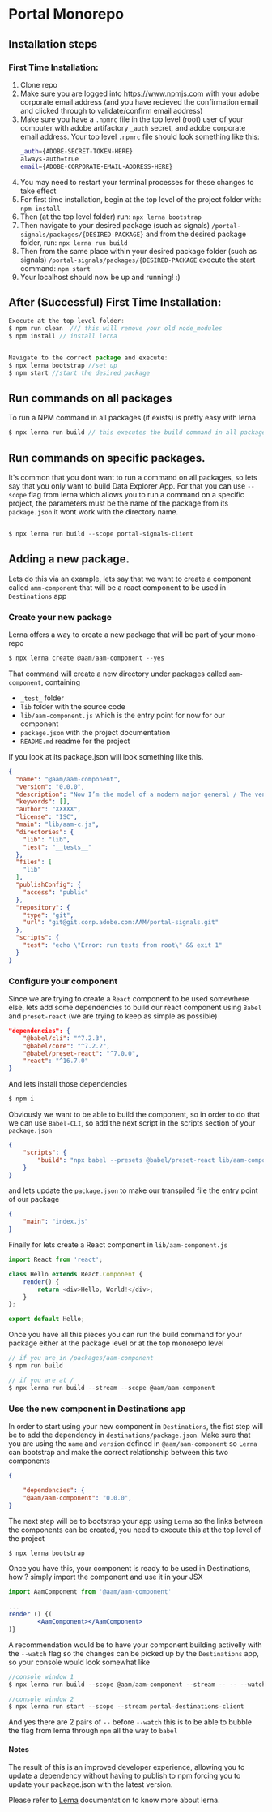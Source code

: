 # Portal Monorepo

## Installation steps

### First Time Installation:
1. Clone repo 
2. Make sure you are logged into https://www.npmjs.com with your adobe corporate email address (and you have recieved the confirmation email and clicked through to validate/confirm email address)
3. Make sure you have a `.npmrc` file in the top level (root) user of your computer with adobe artifactory `_auth` secret, and adobe corporate email address. Your top level `.npmrc` file should look something like this:
    ``` bash
    _auth={ADOBE-SECRET-TOKEN-HERE}
    always-auth=true
    email={ADOBE-CORPORATE-EMAIL-ADDRESS-HERE}
    ```
4. You may need to restart your terminal processes for these changes to take effect
5. For first time installation, begin at the top level of the project folder with: `npm install`
6. Then (at the top level folder) run: `npx lerna bootstrap`
7. Then navigate to your desired package (such as signals) `/portal-signals/packages/{DESIRED-PACKAGE}` and from the desired package folder, run: `npx lerna run build` 
8. Then from the same place within your desired package folder (such as signals) `/portal-signals/packages/{DESIRED-PACKAGE` execute the start command: `npm start`
9. Your localhost should now be up and running! :) 


## After (Successful) First Time Installation:
``` javascript
Execute at the top level folder:
$ npm run clean  /// this will remove your old node_modules
$ npm install // install lerna


Navigate to the correct package and execute:
$ npx lerna bootstrap //set up
$ npm start //start the desired package
```


## Run commands on all packages

To run a NPM command in all packages (if exists) is pretty easy with lerna

``` javascript
$ npx lerna run build // this executes the build command in all packages
```

## Run commands on specific packages.

It's common that you dont want to run a command on all packages, so lets say that you only want to build Data Explorer App. For that you can use `--scope` flag from lerna which allows you to run a command on a specific project, the parameters must be the name of the package from its `package.json` it wont work with the directory name.

``` javascript

$ npx lerna run build --scope portal-signals-client

```

## Adding a new package.

Lets do this via an example, lets say that we want to create a component called `amm-component` that will be a react component to be used in `Destinations` app

### Create your new package

Lerna offers a way to create a new package that will be part of your mono-repo

```javascript
$ npx lerna create @aam/aam-component --yes
```

That command will create a new directory under packages called `aam-component`, containing

- `_test_` folder
- `lib` folder with the source code
- `lib/aam-component.js` which is the entry point for now for our component
- `package.json` with the project documentation
- `README.md` readme for the project

If you look at its package.json will look something like this.

``` json
{
  "name": "@aam/aam-component",
  "version": "0.0.0",
  "description": "Now I’m the model of a modern major general / The venerated Virginian veteran whose men are all / Lining up, to put me up on a pedestal / Writin’ letters to relatives / Embellishin’ my elegance and eloquence / But the elephant is in the room / The truth is in ya face when ya hear the British cannons go / BOOM",
  "keywords": [],
  "author": "XXXXX",
  "license": "ISC",
  "main": "lib/aam-c.js",
  "directories": {
    "lib": "lib",
    "test": "__tests__"
  },
  "files": [
    "lib"
  ],
  "publishConfig": {
    "access": "public"
  },
  "repository": {
    "type": "git",
    "url": "git@git.corp.adobe.com:AAM/portal-signals.git"
  },
  "scripts": {
    "test": "echo \"Error: run tests from root\" && exit 1"
  }
}
```
### Configure your component

Since we are trying to create a `React` component to be used somewhere else, lets add some dependencies to build our react component using `Babel` and `preset-react` (we are trying to keep as simple as possible)

``` json
"dependencies": {
    "@babel/cli": "^7.2.3",
    "@babel/core": "^7.2.2",
    "@babel/preset-react": "^7.0.0",
    "react": "^16.7.0"
}
```
And lets install those dependencies

```javascript
$ npm i
```

Obviously we want to be able to build the component, so in order to do that we can use `Babel-CLI`, so add the next script in the scripts section of your `package.json`

``` json
{
    "scripts": {
        "build": "npx babel --presets @babel/preset-react lib/aam-component.js -o index.js"
    }
}
```

and lets update the `package.json` to make our transpiled file the entry point of our package

``` json
{
    "main": "index.js"
}
```

Finally for lets create a React component in `lib/aam-component.js`

``` javascript
import React from 'react';

class Hello extends React.Component {
    render() {
        return <div>Hello, World!</div>;
    }
};

export default Hello;

```

Once you have all this pieces you can run the build command for your package either at the package level or at the top monorepo level

``` javascript
// if you are in /packages/aam-component
$ npm run build

// if you are at /
$ npx lerna run build --stream --scope @aam/aam-component
```

### Use the new component in Destinations app

In order to start using your new component in `Destinations`, the fist step will be to add the dependency in  `destinations/package.json`.
Make sure that you are using the `name` and `version` defined in `@aam/aam-component` so `Lerna` can bootstrap and make the correct relationship between this two components

``` json
{

    "dependencies": {
    "@aam/aam-component": "0.0.0",
}
```

The next step will be to bootstrap your app using `Lerna` so the links between the components can be created, you need to execute this at the top level of the project

``` javascript
$ npx lerna bootstrap
```

Once you have this, your component is ready to be used in Destinations, how ? simply import the component and use it in your JSX

``` jsx
import AamComponent from '@aam/aam-component'

...
render () {(
        <AamComponent></AamComponent>
)}
```

A recommendation would be to have your component building activelly with the `--watch` flag so the changes can be picked up by the `Destinations` app, so your console would look somewhat like

```javascript
//console window 1
$ npx lerna run build --scope @aam/aam-component --stream -- -- --watch

//console window 2
$ npx lerna run start --scope --stream portal-destinations-client
```

And yes there are 2 pairs of `--` before `--watch` this is to be able to bubble the flag from lerna through `npm` all the way to `babel`

#### Notes
The result of this is an improved developer experience, allowing you to update a dependency without having to publish to npm forcing you to update your package.json with the latest version.

Please refer to [Lerna](https://github.com/lerna/lerna#readme) documentation to know more about lerna.

